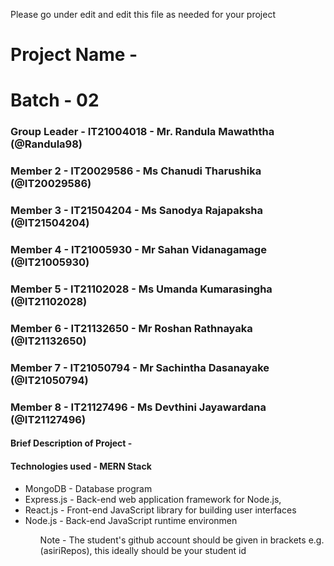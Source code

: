 Please go under edit and edit this file as needed for your project

# Project Name - 
# Batch - 02

### Group Leader - IT21004018 - Mr. Randula Mawaththa (@Randula98)
### Member 2 - IT20029586 - Ms Chanudi Tharushika (@IT20029586)
### Member 3 - IT21504204 - Ms Sanodya Rajapaksha (@IT21504204)
### Member 4 - IT21005930 - Mr Sahan Vidanagamage (@IT21005930)
### Member 5 - IT21102028 - Ms Umanda Kumarasingha (@IT21102028)
### Member 6 - IT21132650 - Mr Roshan Rathnayaka (@IT21132650)
### Member 7 - IT21050794 - Mr Sachintha Dasanayake (@IT21050794)
### Member 8 - IT21127496 - Ms Devthini Jayawardana (@IT21127496)

#### Brief Description of Project - 
#### Technologies used - MERN Stack
<ul>
<li>MongoDB - Database program</li>
<li>Express.js - Back-end web application framework for Node.js,</li>
<li>React.js - Front-end JavaScript library for building user interfaces</li>
<li>Node.js - Back-end JavaScript runtime environmen</li>
<ul>

Note - The student's github account should be given in brackets e.g. (asiriRepos), this ideally should be your student id 

